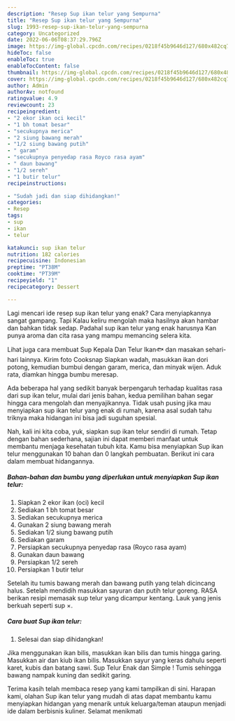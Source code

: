 ```yaml
---
description: "Resep Sup ikan telur yang Sempurna"
title: "Resep Sup ikan telur yang Sempurna"
slug: 1993-resep-sup-ikan-telur-yang-sempurna
category: Uncategorized
date: 2022-06-06T08:37:29.796Z
image: https://img-global.cpcdn.com/recipes/0218f45b9646d127/680x482cq70/sup-ikan-telur-foto-resep-utama.jpg
hideToc: false
enableToc: true
enableTocContent: false
thumbnail: https://img-global.cpcdn.com/recipes/0218f45b9646d127/680x482cq70/sup-ikan-telur-foto-resep-utama.jpg
cover: https://img-global.cpcdn.com/recipes/0218f45b9646d127/680x482cq70/sup-ikan-telur-foto-resep-utama.jpg
author: Admin
authorAv: notfound
ratingvalue: 4.9
reviewcount: 23
recipeingredient:
- "2 ekor ikan oci kecil"
- "1 bh tomat besar"
- "secukupnya merica"
- "2 siung bawang merah"
- "1/2 siung bawang putih"
- " garam"
- "secukupnya penyedap rasa Royco rasa ayam"
- " daun bawang"
- "1/2 sereh"
- "1 butir telur"
recipeinstructions:

- "Sudah jadi dan siap dihidangkan!"
categories:
- Resep
tags:
- sup
- ikan
- telur

katakunci: sup ikan telur 
nutrition: 182 calories
recipecuisine: Indonesian
preptime: "PT38M"
cooktime: "PT39M"
recipeyield: "1"
recipecategory: Dessert

---
```



Lagi mencari ide resep sup ikan telur yang enak? Cara menyiapkannya sangat gampang. Tapi Kalau keliru mengolah maka hasilnya akan hambar dan bahkan tidak sedap. Padahal sup ikan telur yang enak harusnya Kan punya aroma dan cita rasa yang mampu memancing selera kita.


Lihat juga cara membuat Sup Kepala Dan Telur Ikan🐟 dan masakan sehari-hari lainnya. Kirim foto Cooksnap Siapkan wadah, masukkan ikan dori potong, kemudian bumbui dengan garam, merica, dan minyak wijen. Aduk rata, diamkan hingga bumbu meresap.

Ada beberapa hal yang sedikit banyak berpengaruh terhadap kualitas rasa dari sup ikan telur, mulai dari jenis bahan, kedua pemilihan bahan segar hingga cara mengolah dan menyajikannya. Tidak usah pusing jika mau menyiapkan sup ikan telur yang enak di rumah, karena asal sudah tahu triknya maka hidangan ini bisa jadi suguhan spesial.


Nah, kali ini kita coba, yuk, siapkan sup ikan telur sendiri di rumah. Tetap dengan bahan sederhana, sajian ini dapat memberi manfaat untuk membantu menjaga kesehatan tubuh kita. Kamu bisa menyiapkan Sup ikan telur menggunakan 10 bahan dan 0 langkah pembuatan. Berikut ini cara dalam membuat hidangannya.

<!--inarticleads1-->

##### Bahan-bahan dan bumbu yang diperlukan untuk menyiapkan Sup ikan telur:

1. Siapkan 2 ekor ikan (oci) kecil
1. Sediakan 1 bh tomat besar
1. Sediakan secukupnya merica
1. Gunakan 2 siung bawang merah
1. Sediakan 1/2 siung bawang putih
1. Sediakan  garam
1. Persiapkan secukupnya penyedap rasa (Royco rasa ayam)
1. Gunakan  daun bawang
1. Persiapkan 1/2 sereh
1. Persiapkan 1 butir telur


Setelah itu tumis bawang merah dan bawang putih yang telah dicincang halus. Setelah mendidih masukkan sayuran dan putih telur goreng. RASA berikan resipi memasak sup telur yang dicampur kentang. Lauk yang jenis berkuah seperti sup ×. 

<!--inarticleads2-->

##### Cara buat Sup ikan telur:


1. Selesai dan siap dihidangkan!

Jika menggunakan ikan bilis, masukkan ikan bilis dan tumis hingga garing. Masukkan air dan kiub ikan bilis. Masukkan sayur yang keras dahulu seperti karet, kubis dan batang sawi. Sup Telur Enak dan Simple ! Tumis sehingga bawang nampak kuning dan sedikit garing. 

Terima kasih telah membaca resep yang kami tampilkan di sini. Harapan kami, olahan Sup ikan telur yang mudah di atas dapat membantu kamu menyiapkan hidangan yang menarik untuk keluarga/teman ataupun menjadi ide dalam berbisnis kuliner. Selamat menikmati

